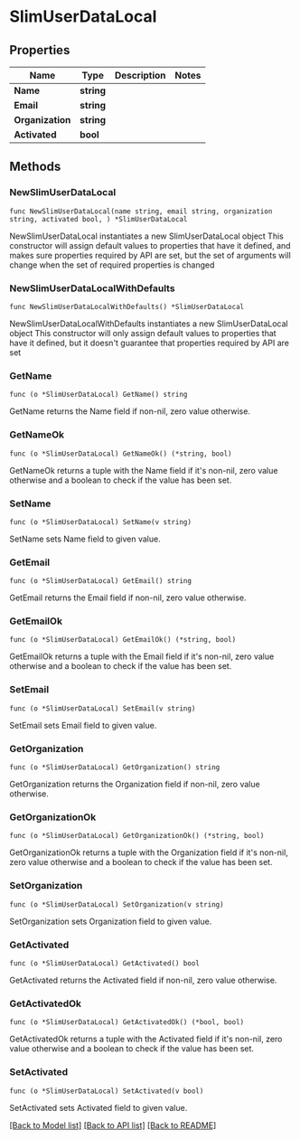 # SlimUserDataLocal

## Properties

Name | Type | Description | Notes
------------ | ------------- | ------------- | -------------
**Name** | **string** |  | 
**Email** | **string** |  | 
**Organization** | **string** |  | 
**Activated** | **bool** |  | 

## Methods

### NewSlimUserDataLocal

`func NewSlimUserDataLocal(name string, email string, organization string, activated bool, ) *SlimUserDataLocal`

NewSlimUserDataLocal instantiates a new SlimUserDataLocal object
This constructor will assign default values to properties that have it defined,
and makes sure properties required by API are set, but the set of arguments
will change when the set of required properties is changed

### NewSlimUserDataLocalWithDefaults

`func NewSlimUserDataLocalWithDefaults() *SlimUserDataLocal`

NewSlimUserDataLocalWithDefaults instantiates a new SlimUserDataLocal object
This constructor will only assign default values to properties that have it defined,
but it doesn't guarantee that properties required by API are set

### GetName

`func (o *SlimUserDataLocal) GetName() string`

GetName returns the Name field if non-nil, zero value otherwise.

### GetNameOk

`func (o *SlimUserDataLocal) GetNameOk() (*string, bool)`

GetNameOk returns a tuple with the Name field if it's non-nil, zero value otherwise
and a boolean to check if the value has been set.

### SetName

`func (o *SlimUserDataLocal) SetName(v string)`

SetName sets Name field to given value.


### GetEmail

`func (o *SlimUserDataLocal) GetEmail() string`

GetEmail returns the Email field if non-nil, zero value otherwise.

### GetEmailOk

`func (o *SlimUserDataLocal) GetEmailOk() (*string, bool)`

GetEmailOk returns a tuple with the Email field if it's non-nil, zero value otherwise
and a boolean to check if the value has been set.

### SetEmail

`func (o *SlimUserDataLocal) SetEmail(v string)`

SetEmail sets Email field to given value.


### GetOrganization

`func (o *SlimUserDataLocal) GetOrganization() string`

GetOrganization returns the Organization field if non-nil, zero value otherwise.

### GetOrganizationOk

`func (o *SlimUserDataLocal) GetOrganizationOk() (*string, bool)`

GetOrganizationOk returns a tuple with the Organization field if it's non-nil, zero value otherwise
and a boolean to check if the value has been set.

### SetOrganization

`func (o *SlimUserDataLocal) SetOrganization(v string)`

SetOrganization sets Organization field to given value.


### GetActivated

`func (o *SlimUserDataLocal) GetActivated() bool`

GetActivated returns the Activated field if non-nil, zero value otherwise.

### GetActivatedOk

`func (o *SlimUserDataLocal) GetActivatedOk() (*bool, bool)`

GetActivatedOk returns a tuple with the Activated field if it's non-nil, zero value otherwise
and a boolean to check if the value has been set.

### SetActivated

`func (o *SlimUserDataLocal) SetActivated(v bool)`

SetActivated sets Activated field to given value.



[[Back to Model list]](../README.md#documentation-for-models) [[Back to API list]](../README.md#documentation-for-api-endpoints) [[Back to README]](../README.md)


